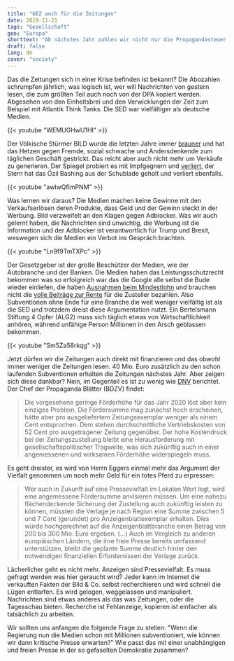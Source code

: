 ```yaml
---
title: "GEZ auch für die Zeitungen"
date: 2019-11-21
tags: "Gesellschaft"
geo: "Europa"
shorttext: "Ab nächstes Jahr zahlen wir nicht nur die Propagandasteuer für Ard, ZDF und Deutschlandfunk, wir zahlen auch Millionen für Zeitungen und finanzieren den Think Tank Deutsche Welle mit Steuern."
draft: false
lang: de
cover: "society"
---
```


Das die Zeitungen sich in einer Krise befinden ist bekannt? Die Abozahlen schrumpfen jährlich, was logisch ist, wer will Nachrichten von gestern lesen, die zum größten Teil auch noch von der DPA kopiert werden. Abgesehen von den Einheitsbrei und den Verwicklungen der Zeit zum Beispiel mit Atlantik Think Tanks. Die SED war vielfältiger als deutsche Medien.

{{< youtube "WEMUGHwU1HI" >}}

Der Völkische Stürmer BILD wurde die letzten Jahre immer [brauner](https://www.heise.de/tp/features/Wie-die-Bild-Zeitung-den-Rechtspopulismus-bedient-3771213.html "Wie die Bild-Zeitung den Rechtspopulismus bedient") und hat das Hetzen gegen Fremde, sozial schwache und Andersdenkende zum täglichen Geschäft gestrickt. Das reicht aber auch nicht mehr um Verkäufe zu generieren. Der Spiegel probiert es mit Impfgegnern und [verliert](https://meedia.de/2019/04/30/spiegel-und-stern-fallen-mit-impfen-auf-befehl-und-mensch-oezil-auf-historische-kiosk-minusrekorde/ "Spiegel und stern fallen mit 'Impfen auf Befehl' und 'Mensch Özil' auf historische Kiosk-Minusrekorde"), der Stern hat das Özil Bashing aus der Schublade geholt und verliert ebenfalls.

{{< youtube "awlwQfimPNM" >}}

Was lernen wir daraus? Die Medien machen keine Gewinne mit den Verkaufserlösen deren Produkte, dass Geld und der Gewinn steckt in der Werbung. Bild verzweifelt an den Klagen gegen Adblocker. Was wir auch gelernt haben, die Nachrichten sind unwichtig, die Werbung ist die Information und der Adblocker ist verantwortlich für Trump und Brexit, weswegen sich die Medien ein Verbot ins Gespräch brachten. 

{{< youtube "Ln9f9TmTXPc" >}}

Der Gesetzgeber ist der große Beschützer der Medien, wie der Autobranche und der Banken. Die Medien haben das Leistungsschutzrecht bekommen was so erfolgreich war das die Google alle selbst die Bude wieder einliefen, die haben [Ausnahmen beim Mindestlohn](https://www.spiegel.de/wirtschaft/soziales/mindestlohn-gericht-bestaetigt-ausnahme-fuer-zeitungszusteller-a-1204785.html "Arbeitgeber durften Zeitungszustellern Mindestlohn verweigern") und brauchen nicht die [volle Beiträge zur Rente](https://www.nachdenkseiten.de/?p=42600 "Erneut Millionengeschenke an die Verleger – schämen sich SPD und Union eigentlich überhaupt nicht mehr?") für die Zusteller bezahlen. Also Subventionen ohne Ende für eine Branche die weit weniger vielfältig ist als die SED und trotzdem dreist diese Argumentation nutzt. Ein Bertelsmann Stiftung 4 Opfer (ALG2) muss sich täglich etwas von Wirtschaftlichkeit anhören, während unfähige Person Millionen in den Arsch geblassen bekommen. 

{{< youtube "Sm5Za58rkqg" >}}

Jetzt dürfen wir die Zeitungen auch direkt mit finanzieren und das obwohl immer weniger die Zeitungen lesen. 40 Mio. Euro zusätzlich zu den schon laufenden Subventionen erhalten die Zeitungen nächstes Jahr. Aber zeigen sich diese dankbar? Nein, im Gegenteil es ist zu wenig wie [DNV](https://www.dnv-online.net/services/detail.php?nr=140009&Logistik%20&%20Technik "Zustellung von Zeitungen und Anzeigenblättern soll mit 40 Mio. Euro gefördert werden") berichtet. Der Chef der Propaganda Blätter (BDZV) findet:

> Die vorgesehene geringe Förderhöhe für das Jahr 2020 löst aber kein einziges Problem. Die Fördersumme mag zunächst hoch erscheinen, hätte aber pro ausgeliefertem Zeitungsexemplar weniger als einem Cent entsprochen. Dem stehen durchschnittliche Vertriebskosten von 52 Cent pro ausgetragener Zeitung gegenüber. Der hohe Kostendruck bei der Zeitungszustellung bleibt eine Herausforderung mit gesellschaftspolitischer Tragweite, was sich zukünftig auch in einer angemessenen und wirksamen Förderhöhe widerspiegeln muss.

Es geht dreister, es wird von Herrn Eggers einmal mehr das Argument der Vielfalt genommen um noch mehr Geld für ein totes Pferd zu erpressen:

> Wer auch in Zukunft auf eine Pressevielfalt im Lokalen Wert legt, wird eine angemessene Fördersumme anvisieren müssen. Um eine nahezu flächendeckende Sicherung der Zustellung auch zukünftig leisten zu können, müssten die Verlage je nach Region eine Summe zwischen 5 und 7 Cent (gerundet) pro Anzeigenblattexemplar erhalten. Dies würde hochgerechnet auf die Anzeigenblattbranche einen Betrag von 200 bis 300 Mio. Euro ergeben. (…) Auch im Vergleich zu anderen europäischen Ländern, die ihre freie Presse bereits umfassend unterstützen, bleibt die geplante Summe deutlich hinter den notwendigen finanziellen Erfordernissen der Verlage zurück.

Lächerlicher geht es nicht mehr. Anzeigen sind Pressevielfalt. Es muss gefragt werden was hier geraucht wird? Jeder kann im Internet die verkauften Fakten der Bild & Co. selbst recherchieren und wird schnell die Lügen entlarfen. Es wird gelogen, weggelassen und manipuliert. Nachrichten sind etwas anderes als das was Zeitungen, oder die Tagesschau bieten. Recherche ist Fehlanzeige, kopieren ist einfacher als tatsächlich zu arbeiten. 

Wir sollten uns anfangen die folgende Frage zu stellen: "Wenn die Regierung nun die Medien schon mit Millionen subventioniert, wie können wir dann kritische Presse erwarten?" Wie passt das mit einer unabhängigen und freien Presse in der so gefaselten Demokratie zusammen?
